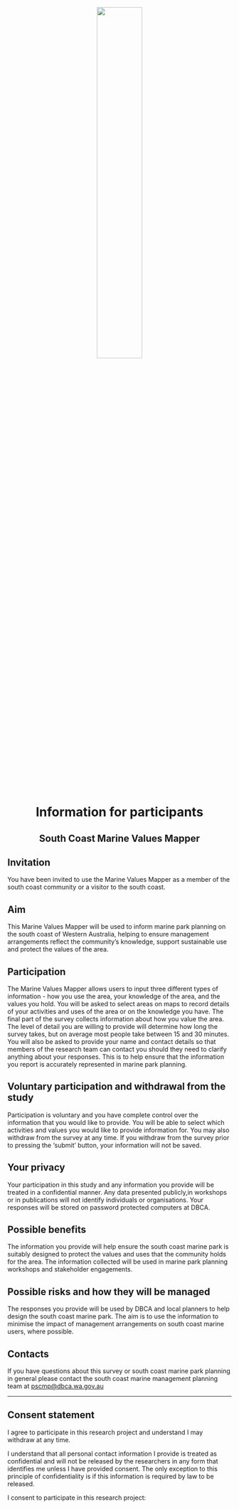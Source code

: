 <p style="text-align: center;"> <img src="dbca_logo2.png" width="45%" /> </p>

<h1><p style="text-align: center;"> Information for participants</p></h1>
<h2><p style="text-align: center;">South Coast Marine Values Mapper</p></h2>

## Invitation

You have been invited to use the Marine Values Mapper as a member of the south coast community or a visitor to the south coast.

## Aim

This Marine Values Mapper will be used to inform marine park planning on the south coast of Western Australia, helping to ensure management arrangements reflect the community’s knowledge, support sustainable use and protect the values of the area.

## Participation

The Marine Values Mapper allows users to input three different types of information - how you use the area, your knowledge of the area, and the values you hold. You will be asked to select areas on maps to record details of your activities and uses of the area or on the knowledge you have. The final part of the survey collects information about how you value the area. The level of detail you are willing to provide will determine how long the survey takes, but on average most people take between 15 and 30 minutes. You will also be asked to provide your name and contact details so that members of the research team can contact you should they need to clarify anything about your responses. This is to help ensure that the information you report is accurately represented in marine park planning.

## Voluntary participation and withdrawal from the study

Participation is voluntary and you have complete control over the information that you would like to provide. You will be able to select which activities and values you would like to provide information for. You may also withdraw from the survey at any time.  If you withdraw from the survey prior to pressing the ‘submit’ button, your information will not be saved. 

## Your privacy

Your participation in this study and any information you provide will be treated in a confidential manner. Any data presented publicly,in workshops or in publications will not identify individuals or organisations. Your responses will be stored on password protected computers at DBCA.

## Possible benefits

The information you provide will help ensure the south coast marine park is suitably designed to protect the values and uses that the community holds for the area. The information collected will be used in marine park planning workshops and stakeholder engagements.

## Possible risks and how they will be managed

The responses you provide will be used by DBCA and local planners to help design the south coast marine park. The aim is to use the information to minimise the impact of management arrangements on south coast marine users, where possible. 

## Contacts

If you have questions about this survey or south coast marine park planning in general please contact the south coast marine management planning team at pscmp@dbca.wa.gov.au

---

## Consent statement

I agree to participate in this research project and understand  I may withdraw at any time. 

I understand that all personal contact information  I provide is treated as confidential and will not be released by the researchers in any form that identifies me unless I have provided consent. The only exception to this principle of confidentiality is if this information is required by law to be released.

I consent to participate in this research project: